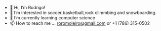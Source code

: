 - 👋 Hi, I’m Rodrigo!
- 👀 I’m interested in soccer,basketball,rock climmbing and snowboarding.
- 🌱 I’m currently learning computer science
- 📫 How to reach me ... roromoleiro@gmail.com or +1 (786) 315-0502

<!---
moliche/moliche is a ✨ special ✨ repository because its `README.md` (this file) appears on your GitHub profile.
You can click the Preview link to take a look at your changes.
--->
